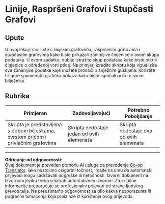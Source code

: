<!--
CO_OP_TRANSLATOR_METADATA:
{
  "original_hash": "0ea21b6513df5ade7419c6b7d65f10b1",
  "translation_date": "2025-08-30T18:46:33+00:00",
  "source_file": "3-Data-Visualization/R/09-visualization-quantities/assignment.md",
  "language_code": "hr"
}
-->
# Linije, Raspršeni Grafovi i Stupčasti Grafovi

## Upute

U ovoj lekciji radili ste s linijskim grafovima, raspršenim grafovima i stupčastim grafovima kako biste prikazali zanimljive činjenice o ovom skupu podataka. U ovom zadatku, dublje istražite skup podataka kako biste otkrili činjenicu o određenoj vrsti ptice. Na primjer, izradite skriptu koja vizualizira sve zanimljive podatke koje možete pronaći o snježnim guskama. Koristite tri gore spomenuta grafička prikaza kako biste ispričali priču u svom bilježniku.

## Rubrika

Primjeran | Zadovoljavajući | Potrebno Poboljšanje
--- | --- | -- |
Skripta je predstavljena s dobrim bilješkama, čvrstom pričom i privlačnim grafovima | Skripta nedostaje jedan od ovih elemenata | Skripta nedostaje dva od ovih elemenata

---

**Odricanje od odgovornosti**:  
Ovaj dokument je preveden pomoću AI usluge za prevođenje [Co-op Translator](https://github.com/Azure/co-op-translator). Iako nastojimo osigurati točnost, imajte na umu da automatski prijevodi mogu sadržavati pogreške ili netočnosti. Izvorni dokument na izvornom jeziku treba smatrati autoritativnim izvorom. Za kritične informacije preporučuje se profesionalni prijevod od strane ljudskog prevoditelja. Ne preuzimamo odgovornost za bilo kakva nesporazuma ili pogrešna tumačenja koja proizlaze iz korištenja ovog prijevoda.